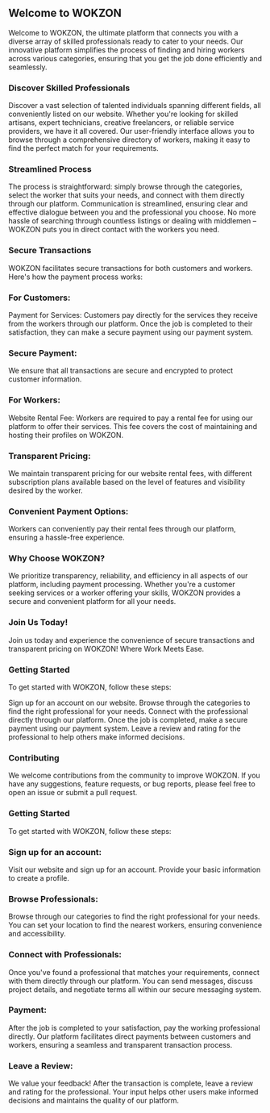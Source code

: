 ## Welcome to WOKZON
Welcome to WOKZON, the ultimate platform that connects you with a diverse array of skilled professionals ready to cater to your needs. Our innovative platform simplifies the process of finding and hiring workers across various categories, ensuring that you get the job done efficiently and seamlessly.

### Discover Skilled Professionals
Discover a vast selection of talented individuals spanning different fields, all conveniently listed on our website. Whether you're looking for skilled artisans, expert technicians, creative freelancers, or reliable service providers, we have it all covered. Our user-friendly interface allows you to browse through a comprehensive directory of workers, making it easy to find the perfect match for your requirements.

### Streamlined Process
The process is straightforward: simply browse through the categories, select the worker that suits your needs, and connect with them directly through our platform. Communication is streamlined, ensuring clear and effective dialogue between you and the professional you choose. No more hassle of searching through countless listings or dealing with middlemen – WOKZON puts you in direct contact with the workers you need.

### Secure Transactions
WOKZON facilitates secure transactions for both customers and workers. Here's how the payment process works:

### For Customers:
Payment for Services: Customers pay directly for the services they receive from the workers through our platform. Once the job is completed to their satisfaction, they can make a secure payment using our payment system.

### Secure Payment: 
We ensure that all transactions are secure and encrypted to protect customer information.

### For Workers:
Website Rental Fee: Workers are required to pay a rental fee for using our platform to offer their services. This fee covers the cost of maintaining and hosting their profiles on WOKZON.

### Transparent Pricing: 
We maintain transparent pricing for our website rental fees, with different subscription plans available based on the level of features and visibility desired by the worker.

### Convenient Payment Options: 
Workers can conveniently pay their rental fees through our platform, ensuring a hassle-free experience.

### Why Choose WOKZON?
We prioritize transparency, reliability, and efficiency in all aspects of our platform, including payment processing. Whether you're a customer seeking services or a worker offering your skills, WOKZON provides a secure and convenient platform for all your needs.

### Join Us Today!
Join us today and experience the convenience of secure transactions and transparent pricing on WOKZON! Where Work Meets Ease.
### Getting Started
To get started with WOKZON, follow these steps:

Sign up for an account on our website.
Browse through the categories to find the right professional for your needs.
Connect with the professional directly through our platform.
Once the job is completed, make a secure payment using our payment system.
Leave a review and rating for the professional to help others make informed decisions.
### Contributing
We welcome contributions from the community to improve WOKZON. If you have any suggestions, feature requests, or bug reports, please feel free to open an issue or submit a pull request.
### Getting Started
To get started with WOKZON, follow these steps:

### Sign up for an account: 
Visit our website and sign up for an account. Provide your basic information to create a profile.

### Browse Professionals: 
Browse through our categories to find the right professional for your needs. You can set your location to find the nearest workers, ensuring convenience and accessibility.

### Connect with Professionals: 
Once you've found a professional that matches your requirements, connect with them directly through our platform. You can send messages, discuss project details, and negotiate terms all within our secure messaging system.

### Payment:
After the job is completed to your satisfaction, pay the working professional directly. Our platform facilitates direct payments between customers and workers, ensuring a seamless and transparent transaction process.

### Leave a Review: 
We value your feedback! After the transaction is complete, leave a review and rating for the professional. Your input helps other users make informed decisions and maintains the quality of our platform.
